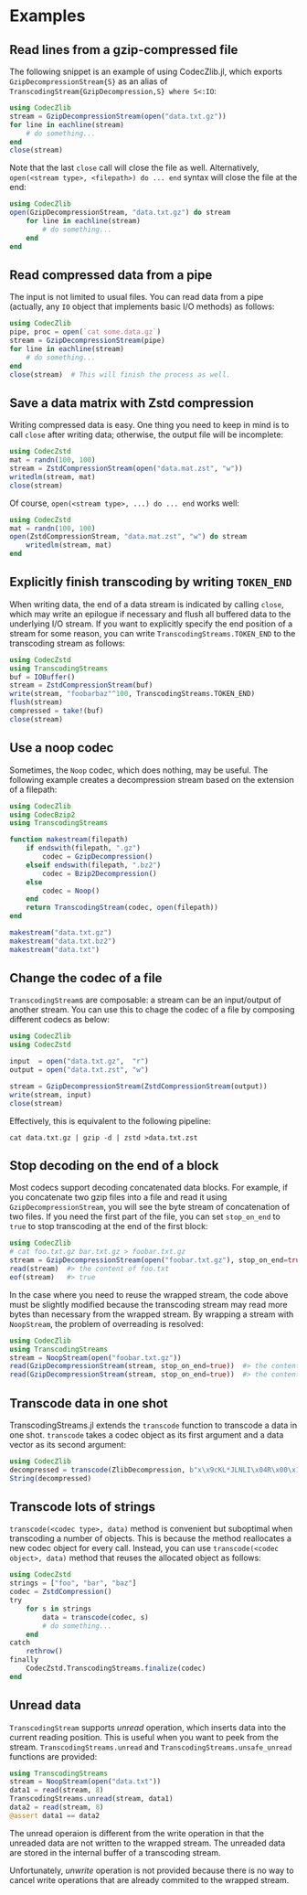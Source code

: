 Examples
========

Read lines from a gzip-compressed file
--------------------------------------

The following snippet is an example of using CodecZlib.jl, which exports
`GzipDecompressionStream{S}` as an alias of
`TranscodingStream{GzipDecompression,S} where S<:IO`:
```julia
using CodecZlib
stream = GzipDecompressionStream(open("data.txt.gz"))
for line in eachline(stream)
    # do something...
end
close(stream)
```

Note that the last `close` call will close the file as well.  Alternatively,
`open(<stream type>, <filepath>) do ... end` syntax will close the file at the
end:
```julia
using CodecZlib
open(GzipDecompressionStream, "data.txt.gz") do stream
    for line in eachline(stream)
        # do something...
    end
end
```

Read compressed data from a pipe
--------------------------------

The input is not limited to usual files. You can read data from a pipe
(actually, any `IO` object that implements basic I/O methods) as follows:
```julia
using CodecZlib
pipe, proc = open(`cat some.data.gz`)
stream = GzipDecompressionStream(pipe)
for line in eachline(stream)
    # do something...
end
close(stream)  # This will finish the process as well.
```

Save a data matrix with Zstd compression
----------------------------------------

Writing compressed data is easy. One thing you need to keep in mind is to call
`close` after writing data; otherwise, the output file will be incomplete:
```julia
using CodecZstd
mat = randn(100, 100)
stream = ZstdCompressionStream(open("data.mat.zst", "w"))
writedlm(stream, mat)
close(stream)
```

Of course, `open(<stream type>, ...) do ... end` works well:
```julia
using CodecZstd
mat = randn(100, 100)
open(ZstdCompressionStream, "data.mat.zst", "w") do stream
    writedlm(stream, mat)
end
```

Explicitly finish transcoding by writing `TOKEN_END`
----------------------------------------------------

When writing data, the end of a data stream is indicated by calling `close`,
which may write an epilogue if necessary and flush all buffered data to the
underlying I/O stream. If you want to explicitly specify the end position of a
stream for some reason, you can write `TranscodingStreams.TOKEN_END` to the
transcoding stream as follows:
```julia
using CodecZstd
using TranscodingStreams
buf = IOBuffer()
stream = ZstdCompressionStream(buf)
write(stream, "foobarbaz"^100, TranscodingStreams.TOKEN_END)
flush(stream)
compressed = take!(buf)
close(stream)
```

Use a noop codec
----------------

Sometimes, the `Noop` codec, which does nothing, may be useful. The following
example creates a decompression stream based on the extension of a filepath:
```julia
using CodecZlib
using CodecBzip2
using TranscodingStreams

function makestream(filepath)
    if endswith(filepath, ".gz")
        codec = GzipDecompression()
    elseif endswith(filepath, ".bz2")
        codec = Bzip2Decompression()
    else
        codec = Noop()
    end
    return TranscodingStream(codec, open(filepath))
end

makestream("data.txt.gz")
makestream("data.txt.bz2")
makestream("data.txt")
```

Change the codec of a file
--------------------------

`TranscodingStream`s are composable: a stream can be an input/output of another
stream. You can use this to chage the codec of a file by composing different
codecs as below:
```julia
using CodecZlib
using CodecZstd

input  = open("data.txt.gz",  "r")
output = open("data.txt.zst", "w")

stream = GzipDecompressionStream(ZstdCompressionStream(output))
write(stream, input)
close(stream)
```

Effectively, this is equivalent to the following pipeline:

    cat data.txt.gz | gzip -d | zstd >data.txt.zst

Stop decoding on the end of a block
-----------------------------------

Most codecs support decoding concatenated data blocks. For example, if you
concatenate two gzip files into a file and read it using
`GzipDecompressionStream`, you will see the byte stream of concatenation of two
files. If you need the first part of the file, you can set `stop_on_end` to
`true` to stop transcoding at the end of the first block:
```julia
using CodecZlib
# cat foo.txt.gz bar.txt.gz > foobar.txt.gz
stream = GzipDecompressionStream(open("foobar.txt.gz"), stop_on_end=true)
read(stream)  #> the content of foo.txt
eof(stream)   #> true
```

In the case where you need to reuse the wrapped stream, the code above must be
slightly modified because the transcoding stream may read more bytes than
necessary from the wrapped stream. By wrapping a stream with `NoopStream`, the
problem of overreading is resolved:
```julia
using CodecZlib
using TranscodingStreams
stream = NoopStream(open("foobar.txt.gz"))
read(GzipDecompressionStream(stream, stop_on_end=true))  #> the content of foo.txt
read(GzipDecompressionStream(stream, stop_on_end=true))  #> the content of bar.txt
```

Transcode data in one shot
--------------------------

TranscodingStreams.jl extends the `transcode` function to transcode a data
in one shot. `transcode` takes a codec object as its first argument and a data
vector as its second argument:
```julia
using CodecZlib
decompressed = transcode(ZlibDecompression, b"x\x9cKL*JLNLI\x04R\x00\x19\xf2\x04U")
String(decompressed)
```

Transcode lots of strings
-------------------------

`transcode(<codec type>, data)` method is convenient but suboptimal when
transcoding a number of objects. This is because the method reallocates a new
codec object for every call. Instead, you can use `transcode(<codec object>,
data)` method that reuses the allocated object as follows:
```julia
using CodecZstd
strings = ["foo", "bar", "baz"]
codec = ZstdCompression()
try
    for s in strings
        data = transcode(codec, s)
        # do something...
    end
catch
    rethrow()
finally
    CodecZstd.TranscodingStreams.finalize(codec)
end
```

Unread data
-----------

`TranscodingStream` supports *unread* operation, which inserts data into the
current reading position. This is useful when you want to peek from the stream.
`TranscodingStreams.unread` and `TranscodingStreams.unsafe_unread` functions are
provided:
```julia
using TranscodingStreams
stream = NoopStream(open("data.txt"))
data1 = read(stream, 8)
TranscodingStreams.unread(stream, data1)
data2 = read(stream, 8)
@assert data1 == data2
```

The unread operaion is different from the write operation in that the unreaded
data are not written to the wrapped stream. The unreaded data are stored in the
internal buffer of a transcoding stream.

Unfortunately, *unwrite* operation is not provided because there is no way to
cancel write operations that are already commited to the wrapped stream.
